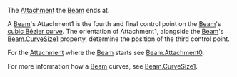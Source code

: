 The [Attachment](https://create.roblox.com/docs/reference/engine/classes/Attachment) the [Beam](https://create.roblox.com/docs/reference/engine/classes/Beam) ends at.

A [Beam](https://create.roblox.com/docs/reference/engine/classes/Beam)'s Attachment1 is the fourth and final control point on the
[Beam](https://create.roblox.com/docs/reference/engine/classes/Beam)'s [cubic Bézier curve][1]. The orientation of Attachment1,
alongside the [Beam](https://create.roblox.com/docs/reference/engine/classes/Beam)'s [Beam.CurveSize1](https://create.roblox.com/docs/reference/engine/classes/Beam#CurveSize1) property, determine the position
of the third control point.

For the [Attachment](https://create.roblox.com/docs/reference/engine/classes/Attachment) where the [Beam](https://create.roblox.com/docs/reference/engine/classes/Beam) starts see [Beam.Attachment0](https://create.roblox.com/docs/reference/engine/classes/Beam#Attachment0).

For more information how a [Beam](https://create.roblox.com/docs/reference/engine/classes/Beam) curves, see [Beam.CurveSize1](https://create.roblox.com/docs/reference/engine/classes/Beam#CurveSize1).

[1]: https://en.wikipedia.org/wiki/B%C3%A9zier_curve